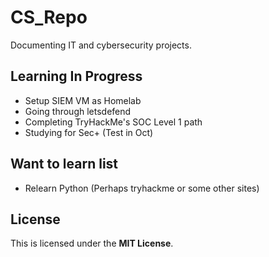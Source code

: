 # CS_Repo
Documenting IT and cybersecurity projects.

## Learning In Progress
- Setup SIEM VM as Homelab
- Going through letsdefend
- Completing TryHackMe's SOC Level 1 path
- Studying for Sec+ (Test in Oct)

## Want to learn list
- Relearn Python (Perhaps tryhackme or some other sites)

## License
This is licensed under the **MIT License**.
